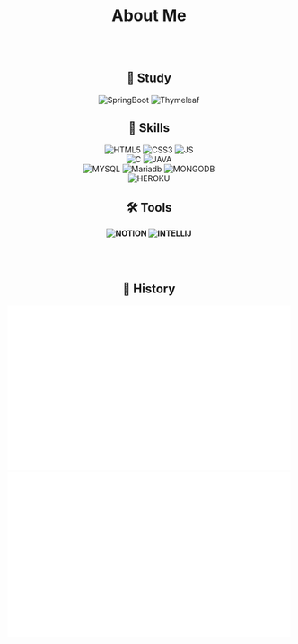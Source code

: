 <div align = "center">
<!--
  <img src="https://capsule-render.vercel.app/api?type=waving&color=gradient&height=150&section=header&text=&fontSize=70&fontAlign=50&descAlign=50&descAlignY=50&animation=fadeIn&fontColor=" />
-->
<!--   
[![Typing SVG](https://readme-typing-svg.herokuapp.com/?lines=Hi!+I'm+Young+Woo!;&center=true&vCenter=true&color=4FD3C4&font=Fredoka&size=30&width=700&height=100)](https://git.io/typing-svg) -->
  

<h1>About Me</h1>
  

</br></br>

<h2><b>📖 Study </b></h2>

<p>
  <img alt="SpringBoot" src ="https://img.shields.io/badge/SpringBoot-6DB33F.svg?&style=for-the-badge&logo=springboot&logoColor=white" />
  <img alt="Thymeleaf" src ="https://img.shields.io/badge/Thymeleaf-005F0F.svg?&style=for-the-badge&logo=thymeleaf&logoColor=white" />
</p>

<h2><b>📖 Skills </b></h2>
<p>
  <img alt="HTML5" src ="https://img.shields.io/badge/HTML5-E34F26.svg?&style=for-the-badge&logo=html5&logoColor=white" />
  <img alt="CSS3" src ="https://img.shields.io/badge/CSS3-1572B6.svg?&style=for-the-badge&logo=css3&logoColor=white"/>
  <img alt="JS" src ="https://img.shields.io/badge/JAVASCRIPT-F7DF1E.svg?&style=for-the-badge&logo=javascript&logoColor=black"/>
  </br>
  <img alt="C" src ="https://img.shields.io/badge/C-A8B9CC.svg?&style=for-the-badge&logo=C&logoColor=white"/>
  <img alt="JAVA" src="https://img.shields.io/badge/JAVA-007396?style=for-the-badge&logo=java&logoColor=white">
  </br>
  <img alt="MYSQL" src ="https://img.shields.io/badge/MYSQL-4479A1.svg?&style=for-the-badge&logo=mysql&logoColor=white"/>
  <img alt="Mariadb" src ="https://img.shields.io/badge/MARIADB-003545.svg?&style=for-the-badge&logo=mariadb&logoColor=white"/>
  <img alt="MONGODB" src ="https://img.shields.io/badge/MONGODB-47A248.svg?&style=for-the-badge&logo=mongodb&logoColor=white"/>
  </br>
  <img alt="HEROKU" src ="https://img.shields.io/badge/HEROKU-430098.svg?&style=for-the-badge&logo=heroku&logoColor=white"/>
</p>

<h2><b>🛠 Tools <b></h2>
<p>
  <img alt="NOTION" src ="https://img.shields.io/badge/NOTION-000000.svg?&style=for-the-badge&logo=notion&logoColor=white"/>
  <img alt="INTELLIJ" src ="https://img.shields.io/badge/INTELLIJ-000000.svg?&style=for-the-badge&logo=intellijidea&logoColor=white"/>
</p>
  
  
</br></br>
 
<h2><b>🧾 History <b></h2>
<div> 
    <a href ="#">
      <img style="align:center" src="https://raw.githubusercontent.com/Yu-YoungWoo/github-stats-transparent/output/generated/overview.svg">
  </a>
  <a href ="#">
    <img style="align:center" src="https://raw.githubusercontent.com/Yu-YoungWoo/github-stats-transparent/output/generated/languages.svg" >
  </a>
</div>

</br></br>

<!-- <h2><b>BaekJoon</b></h2>

<a href="https://solved.ac/profile/taeuk14">
  <img style="align:center" src="http://mazassumnida.wtf/api/v2/generate_badge?boj=taeuk14">
</a> -->


  

  <!-- ![Yu-YoungWoo GitHub stats](https://github-readme-stats.vercel.app/api?username=Yu-YoungWoo&show_icons=true&theme=ayu-mirage&count-private=true)
</br>
![Top Langs](https://github-readme-stats.vercel.app/api/top-langs/?username=Yu-YoungWoo&layout=compact&theme=ayu-mirage&langs_count=5&count-private=true)
 -->

</div>


